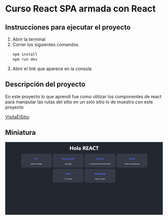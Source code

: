 # Curso React SPA armada con React

## Instrucciones para ejecutar el proyecto

1. Abrir la terminal
2. Correr los siguientes comandos
   ```
   npm install
   npm run dev
   ```
3. Abrir el link que aparece en la consola

## Descripción del proyecto

En este proyecto lo que aprendí fue como utilizar los componentes de react para manipular las rutas del sitio en un solo sitio lo de muestro con este proyecto

<a href="https://sitiodeautos.netlify.app/">VisitaElSitio</a>

## Miniatura

![sitiodeautos](./public/sitioDeAutos.png)

